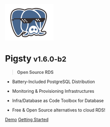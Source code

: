 ![logo](_media/icon.svg)

# Pigsty <small>v1.6.0-b2</small>

> <b>Open Source RDS</b>

- Battery-Included PostgreSQL Distribution

- Monitoring & Provisioning Infrastructures

- Infra/Database as Code Toolbox for Database 

- Free & Open Source alternatives to cloud RDS!


[Demo](http://demo.pigsty.cc)
[Getting Started](/README.md)
